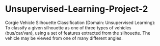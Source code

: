 # Unsupervised-Learning-Project-2
Corgie Vehicle Silhouette Classification (Domain: Unsupervised Learning): To classify a given silhouette as one of three types of vehicles (bus/car/van), using a set of features extracted from the silhouette. The vehicle may be viewed from one of many different angles.
